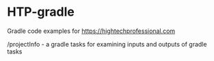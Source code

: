 # HTP-gradle
Gradle code examples for https://hightechprofessional.com

/projectInfo - a gradle tasks for examining inputs and outputs of gradle tasks

